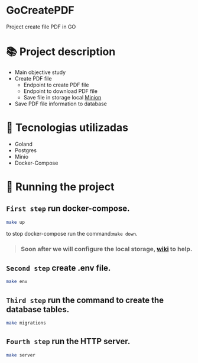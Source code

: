 # GoCreatePDF
Project create file PDF in GO
# :books: Project description
<!--ts-->
* Main objective study
* Create PDF file
  * Endpoint to create PDF file
  * Endpoint to download PDF file
  * Save file in storage local [Minion](https://min.io/)
* Save PDF file information to database
<!--te-->

# :wrench: Tecnologias utilizadas
* Goland
* Postgres
* Minio
* Docker-Compose

# :rocket: Running the project
## `First step` run docker-compose.
```sh
make up
```
to stop docker-compose run the command:`make down`.
> ### Soon after we will configure the local storage, [wiki](https://github.com/guizoio/GoCreatePDF/wiki/Storage-Minio) to help.


## `Second step` create .env file.
```sh
make env
```

## `Third step` run the command to create the database tables.
```sh
make migrations
```

## `Fourth step` run the HTTP server.
```sh
make server
```